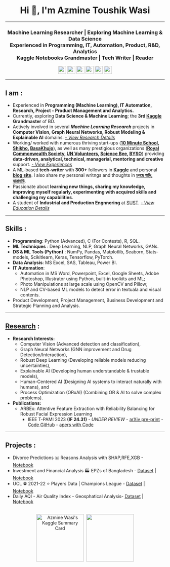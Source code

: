 <h1 align="center">Hi 👋, I'm Azmine Toushik Wasi</h1>

---
<h3 align="center">
Machine Learning Researcher | Exploring Machine Learning & Data Science</br> 
Experienced in Programming, IT, Automation, Product, R&D, Analytics </br> 
Kaggle Notebooks Grandmaster | Tech Writer | Reader
</h3>

<p align=center>
<a href="https://www.linkedin.com/in/azmine-toushik-wasi/"><img height="25" src="https://img.shields.io/badge/Linkedin-%2920beff"></a>
<a href="https://www.kaggle.com/azminetoushikwasi"><img height="25" src="https://img.shields.io/badge/Kaggle-%2320beff"></a>
<a href="https://azminewasi.github.io"><img height="25" src="https://img.shields.io/badge/Website-%1020beff"></a>
<a href="https://azminewasi.github.io/blog"><img height="25" src="https://img.shields.io/badge/Blog-%1020beff"></a>
<a href="https://scholar.google.com/citations?user=X3gRvogAAAAJ&hl=en"><img height="25" src="https://img.shields.io/badge/GoogleScholar-%2320beff"></a>
<a href="https://www.facebook.com/cholche.gari.zatrabari/"><img height="25" src="https://img.shields.io/badge/Facebook-%2920beff"></a>
</p>

---
## **I am** :
- Experienced in **Programming (Machine Learning), IT Automation, Research, Project - Product Management and Analytics.**
- Currently, exploring **Data Science & Machine Learning**; the **3rd [Kaggle](https://www.kaggle.com/azminetoushikwasi/) Grandmaster** of BD.
- Actively involved in several ***Machine Learning Research*** projects in **Computer Vision, Graph Neural Networks, Robust Modeling & Explainable AI** domains. [*- View Research Details*](https://azminewasi.github.io/#research)
- Working/ worked with numerous thriving start-ups (**[10 Minute School](https://10minuteschool.com/), [Shikho](https://shikho.tech/), [BasaKhujo](https://www.basakhujo.com/)**), as well as many prestigious organizations (**[Royal Commonwealth Society](https://www.linkedin.com/company/royal-commonwealth-society/), [UN Volunteers](https://www.linkedin.com/company/united-nations-volunteers/), [Science Bee](https://www.sciencebee.com.bd/), [BYSO](https://www.linkedin.com/company/byso-bd/)**) providing **data-driven, analytical, technical, managerial, mentoring and creative** support. [*- View Experiences*](https://azminewasi.github.io/#resume) </br>
- A ML-based **tech-writer** with **300+** followers in [**Kaggle**](https://www.kaggle.com/azminetoushikwasi/) and personal [**blog site**](https://azminewasi.github.io/blog/). I also share my personal writngs and thoughts in [**চলছে গাড়ি, যাত্রাবাড়ি**](https://www.facebook.com/cholche.gari.zatrabari/).
- Passionate about **learning new things, sharing my knowledge, improving myself regularly, experimenting with acquired skills and challenging my capabilities**.
- A student of **Industrial and Production Engnnering** at [SUST](https://www.sust.edu/). [*- View Education Details*](https://azminewasi.github.io/#education)

---

## **Skills** :
- **Programming**: Python (Advanced), C (For Contests), R, SQL.
- **ML Techniques** : Deep Learning, NLP, Graph Neural Networks, GANs.
- **DS & ML Tools (Python)** : NumPy, Pandas, Matplotlib, Seaborn, Stats-models, Scikitlearn, Keras, Tensorflow, PyTorch.
- **Data Analysis**: MS Excel, SAS, Tableau, Power BI.
- **IT Automation**: 
  - Automation in MS Word, Powerpoint, Excel, Google Sheets, Adobe Photoshop, Illustrator using Python, built-in toolkits and ML; 
  - Photo Manipulations at large scale using OpenCV and Pillow; 
  - NLP and CV-based ML models to detect error in textuala and visual contents.
- Product Development, Project Management, Business Development and Strategic Planning and Analysis.

---

## [**Research**](https://azminewasi.github.io/#research) :
- **Research Interests:**
   - Computer Vision (Advanced detection and classification),
   - Graph Neural Networks (GNN improvement and Drug Detection/Interaction),
   - Robust Deep Learning (Developing reliable models reducing uncertainties),
   - Explainable AI (Developing human understandable & trustable models),
   - Human-Centered AI (Designing AI systems to interact naturally with humans), and
   - Process Optimization (ORxAI) (Combining OR & AI to solve complex problems).
- **Publications:**
   - ARBEx: Attentive Feature Extraction with Reliability Balancing for Robust Facial Expression Learning
     - IEEE T-PAMI 2023 **(IF 24.31)** - *UNDER REVIEW* - [arXiv pre-print](https://arxiv.org/abs/2305.01486) - [Code GitHub](https://github.com/takihasan/ARBEx) - [apers with Code](https://paperswithcode.com/paper/arbex-attentive-feature-extraction-with)
  
---
  
## **Projects** :
  - Divorce Predictions 📊 Reasons Analysis with SHAP,RFE,XGB - [Notebook](https://www.kaggle.com/code/azminetoushikwasi/divorce-xgboost-analysis-with-pca-shap-tsne)
  - Investment and Financial Analysis 🏭 EPZs of Bangladesh - [Dataset](https://www.kaggle.com/datasets/azminetoushikwasi/-epzs-of-bangladesh-investors-data) | [Notebook](https://www.kaggle.com/code/azminetoushikwasi/eda-statistical-analytics-epzs-of-bangladesh)
  - UCL ⚽ 2021-22 ⭐ Players Data | Champions League - [Dataset](https://www.kaggle.com/datasets/azminetoushikwasi/ucl-202122-uefa-champions-league) | [Notebook](https://www.kaggle.com/code/azminetoushikwasi/ucl-eda-viz-2021-22-players-teams)
  - Daily AQI - Air Quality Index - Geosphatical Analysis- [Dataset](https://www.kaggle.com/datasets/azminetoushikwasi/aqi-air-quality-index-scheduled-daily-update) | [Notebook](https://www.kaggle.com/code/azminetoushikwasi/daily-aqi-air-quality-index-scheduled)

<p align=center>
  </br>
<img src="https://kaggle-card.chienhsiang-hung.eu.org/api/svg?azminetoushikwasi" alt="Azmine Wasi's Kaggle Summary Card" height="150"/>&nbsp;
<img src="https://github-readme-stats.vercel.app/api?username=azminewasi&show_icons=true" height="150"/>
</p>
